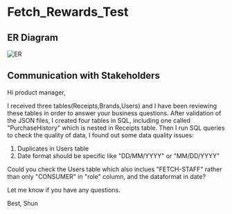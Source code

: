 # Fetch_Rewards_Test

## ER Diagram
![ER](https://user-images.githubusercontent.com/56321534/125555694-7626b74f-4aee-4086-86b2-dd496790f6a3.png)


## Communication with Stakeholders
Hi product manager,

I received three tables(Receipts,Brands,Users) and I have been reviewing these tables in order to answer your business questions. After validation of the JSON files, I created four tables in SQL, including one called "PurchaseHistory" which is nested in Receipts table. Then I run SQL queries to check the quality of data, I found out some data quality issues: 

1. Duplicates in Users table
2. Date format should be specific like "DD/MM/YYYY" or "MM/DD/YYYY"

Could you check the Users table which also inclues "FETCH-STAFF" rather than only "CONSUMER" in "role" column, and the dataformat in date?

Let me know if you have any questions.

Best,
Shun
